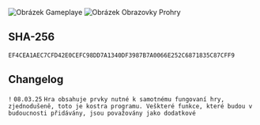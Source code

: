 ![Obrázek Gameplaye](https://github.com/Jak0ub/PyGame/blob/main/img/1.png)
![Obrázek Obrazovky Prohry](https://github.com/Jak0ub/PyGame/blob/main/img/2.png)
## SHA-256
```SHA-256
EF4CEA1AEC7CFD42E0CEFC98DD7A1340DF3987B7A0066E252C6871835C87CFF9
```
## Changelog

`!` `08.03.25` `Hra obsahuje prvky nutné k samotnému fungovaní hry, zjednodušeně, toto je kostra programu. Veškteré funkce, které budou v budoucnosti přidávány, jsou považovány jako dodatkové`
